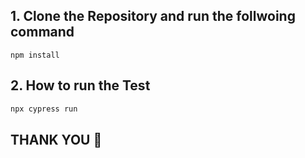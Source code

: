 
## 1. Clone the Repository and run the follwoing command

```
npm install

```

## 2. How to run the Test

```javascript
npx cypress run 
```


## THANK YOU 🙂